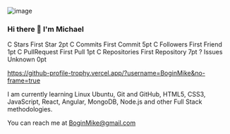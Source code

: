 


![image](https://user-images.githubusercontent.com/120428072/215294214-cfe9e3f5-d9e7-4130-824f-5219ffa7325d.png)


### Hi there 👋 I'm Michael

C
Stars
First Star
2pt
C
Commits
First Commit
5pt
C
Followers
First Friend
1pt
C
PullRequest
First Pull
1pt
C
Repositories
First Repository
7pt
?
Issues
Unknown
0pt






https://github-profile-trophy.vercel.app/?username=BoginMike&no-frame=true


I am currently learning Linux Ubuntu, Git and GitHub, HTML5, CSS3, JavaScript, React, Angular, MongoDB, Node.js  and other Full Stack methodologies.

You can reach me at  BoginMike@gmail.com
